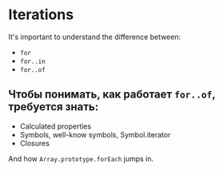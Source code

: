 # Iterations

It's important to understand the difference between:

* `for`
* `for..in`
* `for..of`

## Чтобы понимать, как работает `for..of`, требуется знать:

* Calculated properties
* Symbols, well-know symbols, Symbol.iterator
* Closures

And how `Array.prototype.forEach` jumps in.

